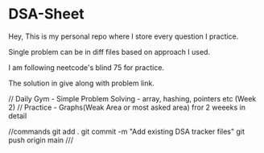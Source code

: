 # DSA-Sheet
Hey, This is my personal  repo where I store every question I practice.

Single problem can be in diff files based on approach I used.

I am following neetcode's blind 75 for practice.

The solution in give along with problem link.


// Daily Gym - Simple Problem Solving - array, hashing, pointers etc (Week 2)
// Practice - Graphs(Weak Area or most asked area) fror 2 weeeks in detail

//commands
git add .
git commit -m "Add existing DSA tracker files"
git push origin main
///
